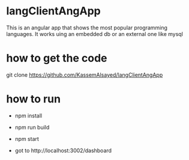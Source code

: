 # langClientAngApp
This is an angular app that shows the most popular programming languages.
It works uing an embedded db or an external one like mysql

# how to get the code
git clone https://github.com/KassemAlsayed/langClientAngApp

# how to run
- npm install
- npm run build
- npm start

- got to http://localhost:3002/dashboard